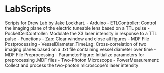 # LabScripts
Scripts for Drew Lab by Jake Lockhart.
    - Arduino
        - ETLController: Control the imaging plane of the electric tuneable lens based on a TTL pulse
        - PockelCellController: Modulate the X3 laser intensity in response to a TTL pulse 
    - Functions
        - Zap: Clear window and close all figures
    - MDF File Postprocessing
        - VesselDiameter_TimeLag: Cross-correlation of two imaging planes based on a .txt file containing vessel diameter over time
    - MDF File Preprocessing
        - ParameterFigure: Initialize parameters for preprocessing .MDF files
    - Two-Photon Microscope
        - PowerMeasurement: Collect and process the two-photon microscope's laser intensity